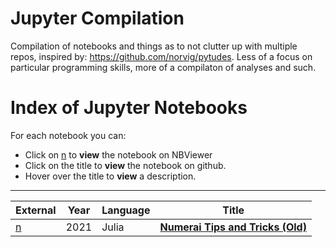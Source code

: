 # Jupyter Compilation

Compilation of notebooks and things as to not clutter up with multiple repos, inspired by: https://github.com/norvig/pytudes. Less of a focus on particular programming skills, more of a compilaton of analyses and such.

# Index of Jupyter Notebooks

For each notebook you can:
<!--
- Click on [c](https://colab.research.google.com) to **run** the notebook on Colab
- Click on [d](https://deepnote.com) to **run** the notebook on DeepNote
- Click on [m](https://mybinder.org) to **run** the notebook on MyBinder
-->
- Click on [n](https://nbviewer.jupyter.org/) to **view** the notebook on NBViewer
- Click on the title to **view** the notebook on github.
- Hover over the title to **view** a description.

---
|External|Year|Language|Title|
|---|---|---|---|
|[n](https://nbviewer.jupyter.org/github/brickfrog/jupyter-compilation/blob/main/ipynb/analysis_and_tips_julia.ipynb) | 2021 | Julia | <b><a href="ipynb/Advent-2021.ipynb" title="A conversion from Python to Julia of the (old) analysis tips and tricks notebook for Numerai">Numerai Tips and Tricks (Old)</a></b> |
